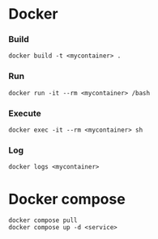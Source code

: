 # Docker
### Build
```
docker build -t <mycontainer> .
```

### Run
```
docker run -it --rm <mycontainer> /bash
```

### Execute
```
docker exec -it --rm <mycontainer> sh
```

### Log
```
docker logs <mycontainer>
```

# Docker compose
```
docker compose pull
docker compose up -d <service>
```
